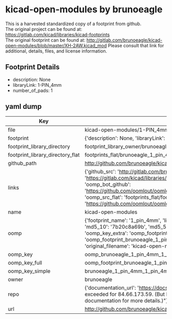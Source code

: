 # kicad-open-modules by brunoeagle  
This is a harvested standardized copy of a footprint from github.  
The original project can be found at:  
https://gitlab.com/kicad/libraries/kicad-footprints  
The original footprint can be found at:
http://gitlab.com/brunoeagle/kicad-open-modules/blob/master/XH-2AW.kicad_mod
Please consult that link for additional, details, files, and license information.  
## Footprint Details
* description: None  
* libraryLink: 1-PIN_4mm  
* number_of_pads: 1  
## yaml dump  
| Key | Value |  
| --- | --- |  
| file | kicad-open-modules/1-PIN_4mm.kicad_mod |  
| footprint | {'description': None, 'libraryLink': '1-PIN_4mm', 'number_of_pads': 1} |  
| footprint_library_directory | footprint_library_owner/brunoeagle_kicad-open-modules |  
| footprint_library_directory_flat | footprints_flat/brunoeagle_1_pin_4mm_1_pin_4mm/working |  
| github_path | http://github.com/brunoeagle/kicad-open-modules/blob/master/1-PIN_4mm.kicad_mod |  
| links | {'github_src': 'http://gitlab.com/brunoeagle/kicad-open-modules/blob/master/XH-2AW.kicad_mod', 'github_src_repo': 'https://gitlab.com/kicad/libraries/kicad-footprints', 'oomp_bot': 'footprints/brunoeagle_1_pin_4mm_1_pin_4mm/working', 'oomp_bot_github': 'https://github.com/oomlout/oomlout_oomp_footprint_bot/tree/main/footprints/brunoeagle_1_pin_4mm_1_pin_4mm/working', 'oomp_src_flat': 'footprints_flat/footprints_flat/brunoeagle_1_pin_4mm_1_pin_4mm/working', 'oomp_src_flat_github': 'https://github.com/oomlout/oomlout_oomp_footprint_src/tree/main/footprints_flat/brunoeagle_1_pin_4mm_1_pin_4mm/working'} |  
| name | kicad-open-modules |  
| oomp | {'footprint_name': '1_pin_4mm', 'library_name': '1_pin_4mm_kicad_mod', 'md5': '7b20c8a69b6bd16398285a1243871ce0', 'md5_10': '7b20c8a69b', 'md5_5': '7b20c', 'md5_6': '7b20c8', 'oomp_key': 'oomp_brunoeagle_1_pin_4mm_1_pin_4mm', 'oomp_key_extra': 'oomp_footprint_brunoeagle_1_pin_4mm_1_pin_4mm', 'oomp_key_full': 'oomp_footprint_brunoeagle_1_pin_4mm_1_pin_4mm_7b20c8', 'oomp_key_simple': 'brunoeagle_1_pin_4mm_1_pin_4mm', 'original_filename': 'kicad-open-modules/1-PIN_4mm.kicad_mod', 'owner_name': 'brunoeagle'} |  
| oomp_key | oomp_brunoeagle_1_pin_4mm_1_pin_4mm |  
| oomp_key_full | oomp_footprint_brunoeagle_1_pin_4mm_1_pin_4mm |  
| oomp_key_simple | brunoeagle_1_pin_4mm_1_pin_4mm |  
| owner | brunoeagle |  
| repo | {'documentation_url': 'https://docs.github.com/rest/overview/resources-in-the-rest-api#rate-limiting', 'message': "API rate limit exceeded for 84.66.173.59. (But here's the good news: Authenticated requests get a higher rate limit. Check out the documentation for more details.)"} |  
| url | http://github.com/brunoeagle/kicad-open-modules |  

